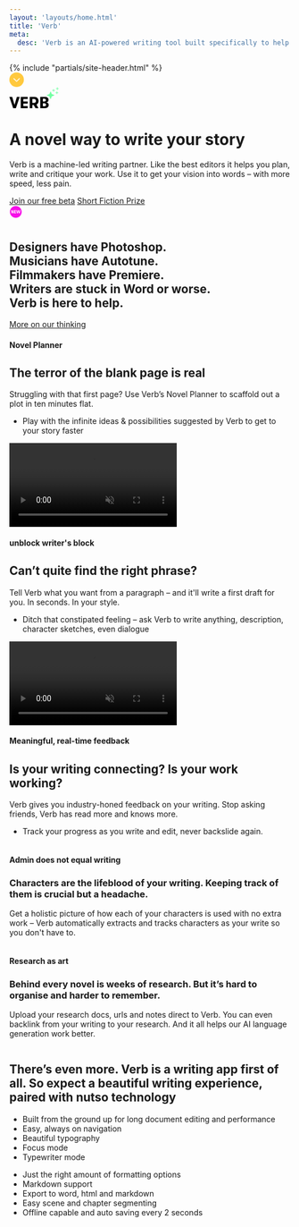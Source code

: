 ```yaml
---
layout: 'layouts/home.html'
title: 'Verb'
meta:
  desc: 'Verb is an AI-powered writing tool built specifically to help novelists plan, write and get feedback on their work.'
---
```


<div class="opacity-0 transition-all" :class="{ 'opacity-100' : showMenu }" @scroll.window="showMenu = (window.pageYOffset > 350) ? true : false">
    {% include "partials/site-header.html" %}
</div>
<div class="fixed bottom-4 left-1/2 -ml-[13px] z-50 animate-bounce transition-opacity ease-in-out delay-150" 
       :class="{ 'opacity-0' : showBar }"
       @scroll.window="showBar = (window.pageYOffset > 50) ? true : false">
    <svg width="26" height="26" viewBox="0 0 26 26" fill="none" xmlns="http://www.w3.org/2000/svg">
        <circle cx="13" cy="13" r="13" fill="#FFC93E" />
        <path d="M8 11L13 16L18 11" stroke="white" stroke-width="1.5" stroke-linecap="round" stroke-linejoin="round" />
    </svg>
</div>

<div class="bg-white overflow-x-hidden pb-8 ">
  <div class="pt-0 sm:pt-12 lg:relative lg:py-48">
    <div class="mx-auto max-w-md px-4 sm:max-w-3xl sm:px-6 lg:px-8 lg:max-w-7xl lg:grid lg:grid-cols-2 lg:gap-24">
        <div>
            <div class="md:mt-20 mt-0">
                <div class="md:mb-8 mb-12">
                     <a href="{{ '/' | url }}" class="relative">
                        <svg width="89" height="38" xmlns="http://www.w3.org/2000/svg"><g fill="none" fill-rule="evenodd"><g fill="#000" fill-rule="nonzero"><path d="m11.687 38 6.815-20.3h-5.046L9.251 32.026 5.046 17.7H0L6.815 38zM32.794 38v-3.77H25.08v-4.466h7.714v-3.683H25.08v-4.61h7.714V17.7H20.382V38zM52.417 25.037c0-4.263-3.044-7.337-7.279-7.337h-8.642V38h4.698v-5.626h2.465L46.85 38h5.337l-3.568-6.438c2.32-1.16 3.8-3.567 3.8-6.525Zm-8.004-3.509c1.886 0 3.248 1.48 3.248 3.51s-1.363 3.508-3.248 3.508h-3.218v-7.018h3.218ZM66.349 27.618c2.349-.435 3.886-2 3.886-4.64 0-3.277-2.494-5.278-6.525-5.278h-8.352V38h8.67c4.032 0 6.497-2.146 6.497-5.626 0-2.813-1.827-4.524-4.176-4.756Zm-3.683-6.525c1.827 0 2.87.928 2.87 2.465s-1.072 2.465-2.87 2.465h-2.61v-4.93h2.61Zm-2.61 13.34v-5.162h2.929c1.682 0 2.813.986 2.813 2.494 0 1.682-1.073 2.668-2.813 2.668h-2.93Z"/></g><path d="m75.934 17.077-1.442 3.803a.586.586 0 0 1-.22.276.613.613 0 0 1-.687 0 .585.585 0 0 1-.22-.276l-1.442-3.803a.588.588 0 0 0-.36-.35l-3.914-1.402a.599.599 0 0 1-.285-.214.573.573 0 0 1 0-.667.6.6 0 0 1 .285-.214l3.913-1.402a.61.61 0 0 0 .36-.35l1.443-3.803a.586.586 0 0 1 .22-.277.613.613 0 0 1 .687 0c.1.069.177.165.22.277l1.442 3.803a.59.59 0 0 0 .36.35l3.914 1.402a.6.6 0 0 1 .285.214.573.573 0 0 1 0 .667.6.6 0 0 1-.285.214l-3.913 1.401a.613.613 0 0 0-.36.35Z" fill="#72FFA2" fill-rule="nonzero"/><path stroke="#72FFA2" stroke-linecap="round" stroke-linejoin="round" d="M79.173 4.134v4.034M85.178 8.294v4.034M86.012 1v4.034M81.248 6.151h-4.151M87.253 10.31h-4.151M88.087 3.017h-4.151"/></g></svg>
                        <div class="w-[176px] h-[107px] bg-blurYellow absolute -top-4 -left-0 blur-3xl opacity-20"></div>
                    </a>
                </div>
                <div class="mt-6 sm:max-w-xl">
                    <h1 class="text-gray-900 md:max-w-none max-w-[280px]">
                        A novel way to write <span class="underline decoration-greenNeon decoration-[6px] underline-offset-[4px]">your story</span>
                    </h1>
                    <p class="md:mt-6 mt-4 md:w-9/12">Verb is a machine-led writing partner. Like the best editors it helps you plan, write and critique your work.  Use it to get your vision into words – with more speed, less pain. </p>
                    <div class="md:mt-12 mt-8">
                        <a href="{{ '/form/' | url }}" class="btn btn-big ">Join our free beta</a> 
                        <a href="{{ '/prize/' | url }}" class="btn btn-big btn-outline btn-pink relative">
                            Short Fiction Prize
                            <div class="absolute -right-[20px] top-[6px] ">
                                <svg width="32" height="32" viewBox="0 0 32 32" fill="none" xmlns="http://www.w3.org/2000/svg">
                                    <path d="M11.5 22.5C17.5751 22.5 22.5 17.5751 22.5 11.5C22.5 5.42487 17.5751 0.5 11.5 0.5C5.42487 0.5 0.5 5.42487 0.5 11.5C0.5 17.5751 5.42487 22.5 11.5 22.5Z" fill="#F70FE8" stroke="white"/>
                                    <path d="M4.60028 10.288H4.51228V14H3.48828V8.41602H4.92828L6.20028 12.128H6.28828V8.41602H7.31228V14H5.87228L4.60028 10.288Z" fill="white"/>
                                    <path d="M8.43716 14V8.41602H12.0052V9.40002H9.63716V10.68H11.9252V11.664H9.63716V13.016H12.0052V14H8.43716Z" fill="white"/>
                                    <path d="M12.53 8.41602H13.738L14.266 11.096L14.562 12.648H14.586L14.938 11.096L15.554 8.41602H16.882L17.506 11.096L17.85 12.648H17.874L18.17 11.096L18.706 8.41602H19.858L18.562 14H17.178L16.474 10.976L16.202 9.75202H16.178L15.898 10.976L15.194 14H13.802L12.53 8.41602Z" fill="white"/>
                                </svg>  
                            </div>
                        </a>
                    </div>
                </div>
            </div>
        </div>
    </div>
    <div class="sm:mx-auto sm:max-w-3xl sm:px-6">
        <div class="py-12 sm:relative sm:mt-12 sm:py-16 lg:absolute lg:inset-y-0 lg:right-0 lg:w-1/2">
            <div class="relative pl-4 -mr-40 sm:mx-auto sm:max-w-3xl sm:px-0 lg:max-w-none lg:h-full lg:pl-12">
                <img
                    class="w-full rounded-md shadow-xl ring-1 ring-black ring-opacity-5 lg:h-full lg:w-auto lg:max-w-none z-10 relative"
                    src="/media/bad-screenshot.jpg"
                    alt=""
                />
                <!-- <video autoplay loop class="rounded-md w-full rounded-md shadow-xl ring-1 ring-black ring-opacity-5 lg:h-full lg:w-auto lg:max-w-none z-10 relative" >
                        <source autoplay loop src="/media/describe-long-huge.mp4" type="video/mp4">
                    </video> -->
                <div class="w-[325px] h-[288px] bg-blurGreen absolute -top-8 -left-10 blur-3xl opacity-20"></div>
                <div class="w-[325px] h-[288px] bg-blurPurple absolute -top-8 -right-20 blur-3xl opacity-20"></div>
                <div class="w-[419px] h-[366px] bg-blurBlue absolute -bottom-0 right-8 blur-3xl opacity-20"></div>
                <div class="w-[325px] h-[288px] bg-blurYellow absolute -bottom-10 -left-20 blur-3xl opacity-20"></div>
            </div>
        </div>
    </div>
  </div>
</div>

<section class="container px-6 mx-auto md:mb-24 md:mt-0 my-16 relative">
    <h2 class="font-extralight mb-10 md:text-[62px] md:leading-[64px] text-[34px]">
        Designers have Photoshop. <span class="hidden md:inline"><br/></span>Musicians have Autotune. <span class="hidden md:inline"><br/></span>Filmmakers have Premiere.<span class="hidden md:inline"><br/></span> Writers are stuck in Word or worse. <span class="hidden md:inline"><br/></span><span class="underline decoration-orange decoration-5 underline-offset-[4px]">Verb is here to help.</span>
    </h2>
    <a href="{{ '/about/' | url }}" class="btn btn-big btn-orange">More on our thinking</a>
</section>
<section class="container px-6 mx-auto md:my-32 my-16 relative">
    <div class="">
        <div class="md:flex bg-white z-10 relative md:p-16 p-6 rounded-md shadow-md justify-between items-center">
            <div class="md:w-5/12 w-full mb-6 md:mb-0">
                <h4 class="text-pink uppercase ">Novel Planner</h4>
                <h2 class="mb-6">The terror of the blank page is real</h2>
                <p class="md:w-2/3 w-full mb-6">Struggling with that first page? Use Verb’s Novel Planner to scaffold out a plot in ten minutes flat.
                </p>
                <ul class="md:w-2/3 w-full ml-6 list-outside marker:text-pink text-lg marker:text-2xl">
                    <li>Play with the infinite ideas & possibilities suggested by Verb to get to your story faster</li>
                    <!-- <li>Lay out chapters and scenes in a drag drop interface.</li> -->
                </ul>
            </div>
            <div class="md:w-7/12 w-full ">
                <div class="bg-white z-20 relative  rounded-md ">
                    <video autoplay muted loop class="rounded-md md:absolute md:left-[15px] md:max-w-[110%]  max-w-100% md:-translate-y-1/2 shadow-home " >
                        <source autoplay muted loop src="/media/plan-fast.mp4" type="video/mp4">
                    </video>
                </div>
            </div>
        </div>
        <div class="md:w-[795px] h-[388px] w-[250px] bg-blurRed absolute -top-8 -left-10 blur-3xl opacity-20"></div>
        <!-- <div class="w-[325px] h-[288px] bg-blurPurple absolute -top-8 -right-20 blur-3xl opacity-20"></div> -->
        <div class="md:w-[719px] w-[250px] h-[366px] bg-blurBlue absolute -bottom-16 right-10 blur-3xl opacity-20"></div>
        <!-- <div class="w-[325px] h-[288px] bg-blurYellow absolute -bottom-20 -left-20 blur-3xl opacity-20"></div>-->
  </div>
</section>

<section class="container px-6 mx-auto md:my-32 my-16 relative">
    <div class="">
        <div class="md:flex bg-white z-10 relative md:p-16 p-6  rounded-md shadow-md justify-between items-center">
            <div class="md:w-5/12 w-full md:mb-0 mb-6">
                <h4 class="text-orange uppercase ">unblock writer's block</h4>
                <h2 class="mb-6">Can’t quite find the right phrase?</h2>
                <p class="md:w-2/3 w-full mb-6">Tell Verb what you want from a paragraph – and it'll write a first draft for you. In seconds. In your style.</p>
                <ul class="md:w-2/3 w-11/12 ml-6 list-outside marker:text-orange text-lg marker:text-2xl">
                    <li>Ditch that constipated feeling – ask Verb to write anything, description, character sketches, even dialogue</li>
                    <!-- <li>Edit, adapt or start over all together the text is up to you. The text is 100% new and yours to craft.</li> -->
                </ul>
            </div>
            <div class="md:w-5/12 w-full ">
                <div class="bg-white z-20 relative">
                    <video autoplay muted loop class="rounded-md  shadow-home" >
                        <source autoplay muted loop src="/media/describe-hemingway.mp4" type="video/mp4">
                    </video>
                </div>
            </div>
        </div>
        <div class="md:w-[795px] h-[288px] w-[250px] bg-blurYellow absolute -top-8 -left-10 blur-3xl opacity-20"></div>
        <!-- <div class="w-[325px] h-[288px] bg-blurPurple absolute -top-8 -right-20 blur-3xl opacity-20"></div> -->
        <div class="md:w-[719px] w-[250px] h-[366px] bg-blurPurple absolute -bottom-16 right-10 blur-3xl opacity-20"></div>
        <!-- <div class="w-[325px] h-[288px] bg-blurYellow absolute -bottom-20 -left-20 blur-3xl opacity-20"></div>-->
  </div>
</section>

<section class="container px-6 mx-auto md:my-32 my-16 relative">
    <div class="">
        <div class="md:flex bg-white z-10 relative md:p-16 p-8 rounded-md shadow-md justify-between items-center">
            <div class="md:w-5/12 w-full md:mb-0 mb-6">
                <h4 class="text-teal uppercase ">Meaningful, real-time feedback</h4>
                <h2 class="mb-6">Is your writing connecting? Is your work working?</h2>
                <p class="md:w-2/3 w-full mb-6">Verb gives you industry-honed feedback on your writing. Stop asking friends, Verb has read more and knows more.</p>
                <ul class="md:w-2/3 w-full ml-6 list-outside marker:text-teal text-lg marker:text-2xl">
                    <li>Track your progress as you write and edit, never backslide again.</li>
                </ul>
            </div>
            <div class="md:w-5/12 w-full ">
                <div class="bg-white z-20 relative  ">
                    <img src="/media/critic-cropped.jpg" alt="" class="rounded-md shadow-home md:absolute md:-translate-y-1/2" />
                </div>
            </div>
        </div>
        <div class="md:w-[795px] h-[288px] w-[250px] bg-blurBlue absolute -top-8 -left-10 blur-3xl opacity-20"></div>
        <!-- <div class="w-[325px] h-[288px] bg-blurPurple absolute -top-8 -right-20 blur-3xl opacity-20"></div> -->
        <div class="md:w-[719px] w-[250px] h-[366px] bg-blurGreen absolute -bottom-16 right-10 blur-3xl opacity-20"></div>
        <!-- <div class="w-[325px] h-[288px] bg-blurYellow absolute -bottom-20 -left-20 blur-3xl opacity-20"></div>-->
  </div>
</section>

<section class="container px-6 mx-auto md:my-32 my-16 xl:my-48 relative">
    <div class="md:flex justify-between">
        <div class="md:w-5/12">
            <h4 class="text-reddish uppercase">Admin does not equal writing</h4>
            <h3 class="mb-6 leading-none">Characters are the lifeblood of your writing. Keeping track of them is crucial but a headache.</h3>
            <p class="md:w-10/12 w-full text-[20px] mb-8">Get a holistic picture of how each of your characters is used with no extra work – Verb automatically extracts and tracks characters as your write so you don't have to. </p>
            <img src="/media/character.png" alt="" class="rounded-[20px] shadow-defined mb-16" />
        </div>
        <div class="md:w-5/12">
            <h4 class="text-reddish uppercase">Research as art</h4>
            <h3 class="mb-6 leading-none">Behind every novel is weeks of research. But it’s hard to organise and harder to remember.</h3>
            <p class="md:w-10/12 w-full text-[20px] mb-8">Upload your research docs, urls and notes direct to Verb. You can even backlink from your writing to your research. And it all helps our AI language generation work better.</p>
            <img src="/media/research.png" alt="" class="rounded-[20px] shadow-defined" />
        </div>
    </div>
</section>

<section class="container px-6 mx-auto md:my-32 my-16 relative">
    <h2 class="font-extralight mb-10">
        There’s even more. Verb is a writing app first of all. So expect a <span class="underline decoration-reddish decoration-[6px] underline-offset-[4px]">beautiful writing experience,</span> paired with nutso technology
    </h2>
    <div class="md:flex gap-4 md:w-3/5 text-xl">
        <ul class="list-disc  marker:text-2xl marker:text-reddish ml-6 md:w-3/5">
            <li>Built from the ground up for long document editing and performance</li>
            <li>Easy, always on navigation</li>
            <li>Beautiful typography</li>
            <li>Focus mode</li>
            <li>Typewriter mode</li>
        </ul>
        <ul class="list-disc marker:text-2xl marker:text-reddish ml-6 md:w-3/5">
            <li>Just the right amount of formatting options</li>
            <li>Markdown support</li>
            <li>Export to word, html and markdown</li>
            <li>Easy scene and chapter segmenting</li>
            <li>Offline capable and auto saving every 2 seconds</li>
        </ul>
    </div>
</section>
